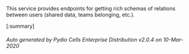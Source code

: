 






This service provides endpoints for getting rich schemas of relations between users (shared data, teams belonging, etc.).

[:summary]

###### Auto generated by Pydio Cells Enterprise Distribution v2.0.4 on 10-Mar-2020
